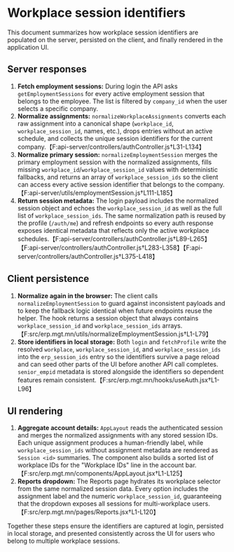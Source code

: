 # Workplace session identifiers

This document summarizes how workplace session identifiers are populated on the
server, persisted on the client, and finally rendered in the application UI.

## Server responses

1. **Fetch employment sessions:** During login the API asks `getEmploymentSessions`
   for every active employment session that belongs to the employee. The list is
   filtered by `company_id` when the user selects a specific company.
2. **Normalize assignments:** `normalizeWorkplaceAssignments` converts each raw
   assignment into a canonical shape (`workplace_id`, `workplace_session_id`,
   names, etc.), drops entries without an active schedule, and collects the
   unique session identifiers for the current company.【F:api-server/controllers/authController.js†L31-L134】
3. **Normalize primary session:** `normalizeEmploymentSession` merges the primary
   employment session with the normalized assignments, fills missing
   `workplace_id`/`workplace_session_id` values with deterministic fallbacks, and
   returns an array of `workplace_session_ids` so the client can access every
   active session identifier that belongs to the company.【F:api-server/utils/employmentSession.js†L111-L185】
4. **Return session metadata:** The login payload includes the normalized session
   object and echoes the `workplace_session_id` as well as the full list of
   `workplace_session_ids`. The same normalization path is reused by the profile
   (`/auth/me`) and refresh endpoints so every auth response exposes identical
   metadata that reflects only the active workplace schedules.【F:api-server/controllers/authController.js†L89-L265】【F:api-server/controllers/authController.js†L283-L358】【F:api-server/controllers/authController.js†L375-L418】

## Client persistence

1. **Normalize again in the browser:** The client calls
   `normalizeEmploymentSession` to guard against inconsistent payloads and to
   keep the fallback logic identical when future endpoints reuse the helper.
   The hook returns a session object that always contains `workplace_session_id`
   and `workplace_session_ids` arrays.【F:src/erp.mgt.mn/utils/normalizeEmploymentSession.js†L1-L79】
2. **Store identifiers in local storage:** Both `login` and `fetchProfile` write
   the resolved `workplace`, `workplace_session_id`, and `workplace_session_ids`
   into the `erp_session_ids` entry so the identifiers survive a page reload and
   can seed other parts of the UI before another API call completes.
   `senior_empid` metadata is stored alongside the identifiers so dependent
   features remain consistent.【F:src/erp.mgt.mn/hooks/useAuth.jsx†L1-L96】

## UI rendering

1. **Aggregate account details:** `AppLayout` reads the authenticated session and
   merges the normalized assignments with any stored session IDs. Each unique
   assignment produces a human-friendly label, while `workplace_session_ids`
   without assignment metadata are rendered as `Session <id>` summaries. The
   component also builds a sorted list of workplace IDs for the "Workplace IDs"
   line in the account bar.【F:src/erp.mgt.mn/components/AppLayout.jsx†L1-L125】
2. **Reports dropdown:** The Reports page hydrates its workplace selector from
   the same normalized session data. Every option includes the assignment label
   and the numeric `workplace_session_id`, guaranteeing that the dropdown exposes
   all sessions for multi-workplace users.【F:src/erp.mgt.mn/pages/Reports.jsx†L1-L120】

Together these steps ensure the identifiers are captured at login, persisted in
local storage, and presented consistently across the UI for users who belong to
multiple workplace sessions.
